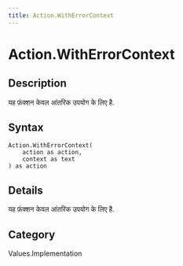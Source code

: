 ```yaml
---
title: Action.WithErrorContext
---
```


# Action.WithErrorContext


## Description

यह फ़ंक्शन केवल आंतरिक उपयोग के लिए है.


## Syntax

```powerquery
Action.WithErrorContext(
    action as action,
    context as text
) as action
```


## Details

यह फ़ंक्शन केवल आंतरिक उपयोग के लिए है.



## Category
Values.Implementation
